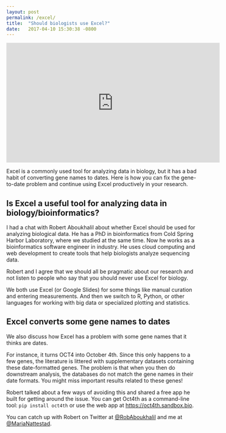 ```yaml
---
layout: post
permalink: /excel/
title:  "Should biologists use Excel?"
date:   2017-04-10 15:30:38 -0800
---
```


<iframe width="560" height="315" src="https://www.youtube.com/embed/7Tyf3mpQa-c" frameborder="0" allow="accelerometer; autoplay; clipboard-write; encrypted-media; gyroscope; picture-in-picture" allowfullscreen></iframe>

Excel is a commonly used tool for analyzing data in biology, but it has a bad habit of converting gene names to dates. Here is how you can fix the gene-to-date problem and continue using Excel productively in your research.

## Is Excel a useful tool for analyzing data in biology/bioinformatics?

I had a chat with Robert Aboukhalil about whether Excel should be used for analyzing biological data. He has a PhD in bioinformatics from Cold Spring Harbor Laboratory, where we studied at the same time. Now he works as a bioinformatics software engineer in industry. He uses cloud computing and web development to create tools that help biologists analyze sequencing data.

Robert and I agree that we should all be pragmatic about our research and not listen to people who say that you should never use Excel for biology.

We both use Excel (or Google Slides) for some things like manual curation and entering measurements. And then we switch to R, Python, or other languages for working with big data or specialized plotting and statistics.


## Excel converts some gene names to dates
We also discuss how Excel has a problem with some gene names that it thinks are dates.

For instance, it turns OCT4 into October 4th. Since this only happens to a few genes, the literature is littered with supplementary datasets containing these date-formatted genes. The problem is that when you then do downstream analysis, the databases do not match the gene names in their date formats. You might miss important results related to these genes!

Robert talked about a few ways of avoiding this and shared a free app he built for getting around the issue. You can get Oct4th as a command-line tool: `pip install oct4th` or use the web app at https://oct4th.sandbox.bio.

You can catch up with Robert on Twitter at [@RobAboukhalil](https://twitter.com/robaboukhalil) and me at [@MariaNattestad](https://twitter.com/marianattestad).

